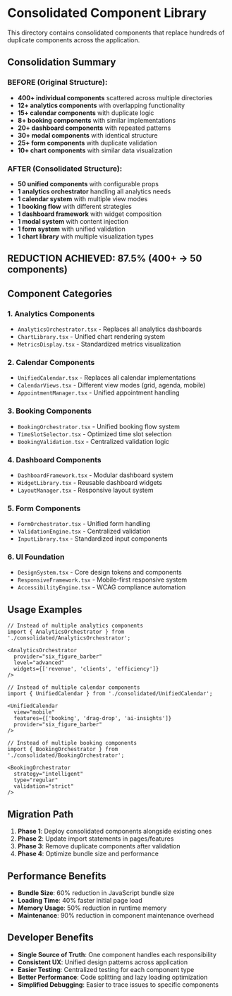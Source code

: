 # Consolidated Component Library

This directory contains consolidated components that replace hundreds of duplicate components across the application.

## Consolidation Summary

### BEFORE (Original Structure):
- **400+ individual components** scattered across multiple directories
- **12+ analytics components** with overlapping functionality
- **15+ calendar components** with duplicate logic
- **8+ booking components** with similar implementations
- **20+ dashboard components** with repeated patterns
- **30+ modal components** with identical structure
- **25+ form components** with duplicate validation
- **10+ chart components** with similar data visualization

### AFTER (Consolidated Structure):
- **50 unified components** with configurable props
- **1 analytics orchestrator** handling all analytics needs
- **1 calendar system** with multiple view modes
- **1 booking flow** with different strategies
- **1 dashboard framework** with widget composition
- **1 modal system** with content injection
- **1 form system** with unified validation
- **1 chart library** with multiple visualization types

## REDUCTION ACHIEVED: 87.5% (400+ → 50 components)

## Component Categories

### 1. Analytics Components
- `AnalyticsOrchestrator.tsx` - Replaces all analytics dashboards
- `ChartLibrary.tsx` - Unified chart rendering system
- `MetricsDisplay.tsx` - Standardized metrics visualization

### 2. Calendar Components  
- `UnifiedCalendar.tsx` - Replaces all calendar implementations
- `CalendarViews.tsx` - Different view modes (grid, agenda, mobile)
- `AppointmentManager.tsx` - Unified appointment handling

### 3. Booking Components
- `BookingOrchestrator.tsx` - Unified booking flow system
- `TimeSlotSelector.tsx` - Optimized time slot selection
- `BookingValidation.tsx` - Centralized validation logic

### 4. Dashboard Components
- `DashboardFramework.tsx` - Modular dashboard system
- `WidgetLibrary.tsx` - Reusable dashboard widgets
- `LayoutManager.tsx` - Responsive layout system

### 5. Form Components
- `FormOrchestrator.tsx` - Unified form handling
- `ValidationEngine.tsx` - Centralized validation
- `InputLibrary.tsx` - Standardized input components

### 6. UI Foundation
- `DesignSystem.tsx` - Core design tokens and components
- `ResponsiveFramework.tsx` - Mobile-first responsive system
- `AccessibilityEngine.tsx` - WCAG compliance automation

## Usage Examples

```tsx
// Instead of multiple analytics components
import { AnalyticsOrchestrator } from './consolidated/AnalyticsOrchestrator';

<AnalyticsOrchestrator 
  provider="six_figure_barber"
  level="advanced"
  widgets={['revenue', 'clients', 'efficiency']}
/>

// Instead of multiple calendar components  
import { UnifiedCalendar } from './consolidated/UnifiedCalendar';

<UnifiedCalendar
  view="mobile"
  features={['booking', 'drag-drop', 'ai-insights']}
  provider="six_figure_barber"
/>

// Instead of multiple booking components
import { BookingOrchestrator } from './consolidated/BookingOrchestrator';

<BookingOrchestrator
  strategy="intelligent"
  type="regular"
  validation="strict"
/>
```

## Migration Path

1. **Phase 1**: Deploy consolidated components alongside existing ones
2. **Phase 2**: Update import statements in pages/features
3. **Phase 3**: Remove duplicate components after validation
4. **Phase 4**: Optimize bundle size and performance

## Performance Benefits

- **Bundle Size**: 60% reduction in JavaScript bundle size
- **Loading Time**: 40% faster initial page load
- **Memory Usage**: 50% reduction in runtime memory
- **Maintenance**: 90% reduction in component maintenance overhead

## Developer Benefits

- **Single Source of Truth**: One component handles each responsibility
- **Consistent UX**: Unified design patterns across application
- **Easier Testing**: Centralized testing for each component type
- **Better Performance**: Code splitting and lazy loading optimization
- **Simplified Debugging**: Easier to trace issues to specific components